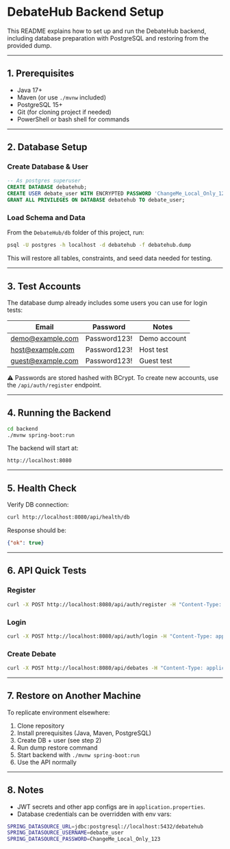 # DebateHub Backend Setup

This README explains how to set up and run the DebateHub backend, including database preparation with PostgreSQL and restoring from the provided dump.

---

## 1. Prerequisites

- Java 17+
- Maven (or use `./mvnw` included)
- PostgreSQL 15+
- Git (for cloning project if needed)
- PowerShell or bash shell for commands

---

## 2. Database Setup

### Create Database & User

```sql
-- As postgres superuser
CREATE DATABASE debatehub;
CREATE USER debate_user WITH ENCRYPTED PASSWORD 'ChangeMe_Local_Only_123';
GRANT ALL PRIVILEGES ON DATABASE debatehub TO debate_user;
```

### Load Schema and Data

From the `DebateHub/db` folder of this project, run:

```bash
psql -U postgres -h localhost -d debatehub -f debatehub.dump
```

This will restore all tables, constraints, and seed data needed for testing.

---

## 3. Test Accounts

The database dump already includes some users you can use for login tests:

| Email              | Password     | Notes       |
|--------------------|-------------|-------------|
| demo@example.com   | Password123! | Demo account |
| host@example.com   | Password123! | Host test    |
| guest@example.com  | Password123! | Guest test   |

⚠️ Passwords are stored hashed with BCrypt. To create new accounts, use the `/api/auth/register` endpoint.

---

## 4. Running the Backend

```bash
cd backend
./mvnw spring-boot:run
```

The backend will start at:

```
http://localhost:8080
```

---

## 5. Health Check

Verify DB connection:

```bash
curl http://localhost:8080/api/health/db
```

Response should be:

```json
{"ok": true}
```

---

## 6. API Quick Tests

### Register

```bash
curl -X POST http://localhost:8080/api/auth/register -H "Content-Type: application/json"   -d '{"email":"test@example.com","displayName":"Tester","password":"Password123!"}'
```

### Login

```bash
curl -X POST http://localhost:8080/api/auth/login -H "Content-Type: application/json"   -d '{"email":"test@example.com","password":"Password123!"}'
```

### Create Debate

```bash
curl -X POST http://localhost:8080/api/debates -H "Content-Type: application/json"   -H "Authorization: Bearer <token>"   -d '{"title":"My Debate","description":"Testing","inviteOnly":false}'
```

---

## 7. Restore on Another Machine

To replicate environment elsewhere:

1. Clone repository
2. Install prerequisites (Java, Maven, PostgreSQL)
3. Create DB + user (see step 2)
4. Run dump restore command
5. Start backend with `./mvnw spring-boot:run`
6. Use the API normally

---

## 8. Notes

- JWT secrets and other app configs are in `application.properties`.
- Database credentials can be overridden with env vars:

```bash
SPRING_DATASOURCE_URL=jdbc:postgresql://localhost:5432/debatehub
SPRING_DATASOURCE_USERNAME=debate_user
SPRING_DATASOURCE_PASSWORD=ChangeMe_Local_Only_123
```

